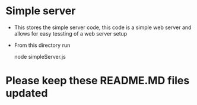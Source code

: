 # Simple server
- This stores the simple server code, this code is a simple web server and allows for easy tessting of a web server setup
- From this directory run

    node simpleServer.js
    
# Please keep these README.MD files updated 

